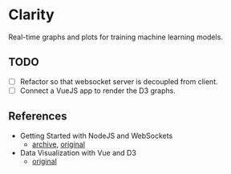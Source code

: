 # Clarity

Real-time graphs and plots for training machine learning models.

## TODO
- [ ] Refactor so that websocket server is decoupled from client.
- [ ] Connect a VueJS app to render the D3 graphs.

## References
- Getting Started with NodeJS and WebSockets
  - [archive](https://archive.vn/6xMAQ), [original](https://levelup.gitconnected.com/getting-started-with-node-js-and-websockets-f22dd0452105)
- Data Visualization with Vue and D3
  - [original](https://blog.logrocket.com/data-visualization-with-vue-and-d3/)
